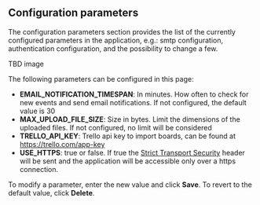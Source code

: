 ## Configuration parameters

The configuration parameters section provides the list of the currently configured parameters in the application, e.g.: smtp configuration, authentication configuration, and the possibility to change a few.

TBD image 

The following parameters can be configured in this page:

* **EMAIL_NOTIFICATION_TIMESPAN**: In minutes. How often to check for new events and send email notifications. If not configured, the default value is 30
* **MAX_UPLOAD_FILE_SIZE**: Size in bytes. Limit the dimensions of the uploaded files. If not configured, no limit will be considered
* **TRELLO_API_KEY**: Trello api key to import boards, can be found at https://trello.com/app-key
* **USE_HTTPS**: true or false. If true the [Strict Transport Security](https://en.wikipedia.org/wiki/HTTP_Strict_Transport_Security) header will be sent and the application will be accessible only over a https connection.

To modify a parameter, enter the new value and click **Save**. To revert to the default value, click **Delete**.
